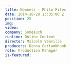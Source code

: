```yaml
---
title: Nowness - Philo Files
date: 2014-10-28 13:35:00 Z
position: 25
img: 
video: 
company: Somesuch
runtime: Online Content
director: Malcolm Venville
producers: Denna Cartamkhoob
role: Production Manager
is-featured: 
---
```


